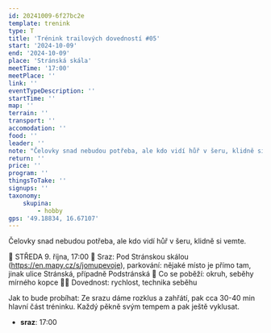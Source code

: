 ```yaml
---
id: 20241009-6f27bc2e
template: trenink
type: T
title: 'Trénink trailových dovedností #05'
start: '2024-10-09'
end: '2024-10-09'
place: 'Stránská skála'
meetTime: '17:00'
meetPlace: ''
link: ''
eventTypeDescription: ''
startTime: ''
map: ''
terrain: ''
transport: ''
accomodation: ''
food: ''
leader: ''
note: "Čelovky snad nebudou potřeba, ale kdo vidí hůř v šeru, klidně si vemte.\r\n\r\n📆 STŘEDA 9. října, 17:00\r\n📍 Sraz: Pod Stránskou skálou (https://en.mapy.cz/s/jomupevoje), parkování: nějaké místo je přímo tam, jinak ulice Stránská, případně Podstránská\r\n👟 Co se poběží: okruh, seběhy mírného kopce\r\n💪🏼 Dovednost: rychlost, technika seběhu\r\n\r\nJak to bude probíhat:\r\nZe srazu dáme rozklus a zahřátí, pak cca 30-40 min hlavní část tréninku. Každý pěkně svým tempem a pak ještě vyklusat."
return: ''
price: ''
program: ''
thingsToTake: ''
signups: ''
taxonomy:
    skupina:
        - hobby
gps: '49.18834, 16.67107'
---
```


Čelovky snad nebudou potřeba, ale kdo vidí hůř v šeru, klidně si vemte.

📆 STŘEDA 9. října, 17:00
📍 Sraz: Pod Stránskou skálou (https://en.mapy.cz/s/jomupevoje), parkování: nějaké místo je přímo tam, jinak ulice Stránská, případně Podstránská
👟 Co se poběží: okruh, seběhy mírného kopce
💪🏼 Dovednost: rychlost, technika seběhu

Jak to bude probíhat:
Ze srazu dáme rozklus a zahřátí, pak cca 30-40 min hlavní část tréninku. Každý pěkně svým tempem a pak ještě vyklusat.
* **sraz**: 17:00
